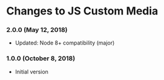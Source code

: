 # Changes to JS Custom Media

### 2.0.0 (May 12, 2018)

- Updated: Node 8+ compatibility (major)

### 1.0.0 (October 8, 2018)

- Initial version
